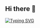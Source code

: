 ## Hi there 👋

[![Typing SVG](https://readme-typing-svg.demolab.com?lines=Hello!+My+name+is+Chaitanya+Nifadkar)](https://git.io/typing-svg)


